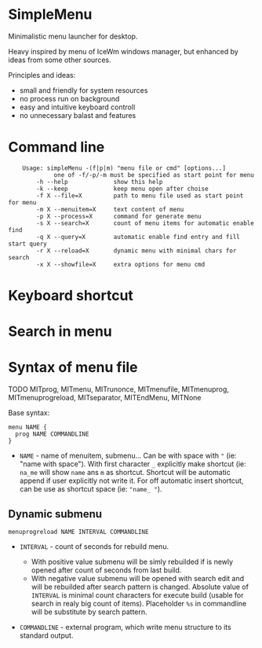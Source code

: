 # SimpleMenu

Minimalistic menu launcher for desktop. 

Heavy inspired by menu of IceWm windows manager, but enhanced by ideas from some other sources.

Principles and ideas:
  - small and friendly for system resources
  - no process run on background
  - easy and intuitive keyboard controll
  - no unnecessary balast and features

# Command line

```
    Usage: simpleMenu -(f|p|m) "menu file or cmd" [options...]
             one of -f/-p/-m must be specified as start point for menu
        -h --help             show this help
        -k --keep             keep menu open after choise
        -f X --file=X         path to menu file used as start point for menu
        -m X --menuitem=X     text content of menu
        -p X --process=X      command for generate menu
        -s X --search=X       count of menu items for automatic enable find
        -q X --query=X        automatic enable find entry and fill start query
        -r X --reload=X       dynamic menu with minimal chars for search
        -x X --showfile=X     extra options for menu cmd
```

# Keyboard shortcut

# Search in menu

# Syntax of menu file

TODO MITprog, MITmenu, MITrunonce, MITmenufile, MITmenuprog, MITmenuprogreload, MITseparator, MITEndMenu, MITNone

Base syntax:
```
menu NAME {
  prog NAME COMMANDLINE
}
```

- `NAME` - name of menuitem, submenu... Can be with space with `"` 
  (ie: "name with space"). With first character `_` explicitly make shortcut (ie: `na_me`
  will show `name` ans `m` as shortcut. Shortcut will be automatic append if
  user explicitly not write it. For off automatic insert shortcut, can be use
  as shortcut space (ie: `"name_ "`). 
  
  
## Dynamic submenu

```
menuprogreload NAME INTERVAL COMMANDLINE
```

- `INTERVAL` - count of seconds for rebuild menu. 
  - With positive value submenu will be simly rebuilded if is newly opened
    after count of seconds from last build.
  - With negative value submenu will be opened with search edit and will be
    rebuilded after search pattern is changed. Absolute value of `INTERVAL` is
    minimal count characters for execute build (usable for search in realy big
    count of items). Placeholder `%s` in commandline will be substitute by
    search pattern.
    
- `COMMANDLINE` - external program, which write menu structure to its standard output.
